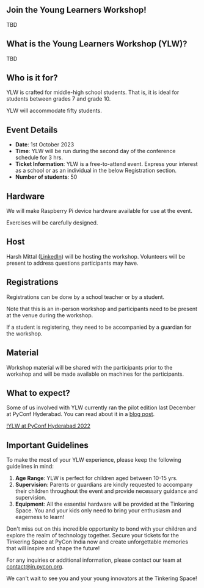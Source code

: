 
## Join the Young Learners Workshop!

TBD

## What is the Young Learners Workshop (YLW)?

TBD

## Who is it for?

YLW is crafted for middle-high school students. That is, it is ideal for students between grades 7 and grade 10.

YLW will accommodate fifty students.

## Event Details

- **Date**: 1st October 2023
- **Time**: YLW will be run during the second day of the conference schedule for 3 hrs.
- **Ticket Information**: YLW is a free-to-attend event. Express your interest as a school or as an individual in the below Registration section.
- **Number of students**: 50

## Hardware

We will make Raspberry Pi device hardware available for use at the event.

Exercises will be carefully designed.

## Host

Harsh Mittal ([LinkedIn](https://www.linkedin.com/in/harshmittal2210/)) will be hosting the workshop. Volunteers will be present to address questions participants may have.

## Registrations

Registrations can be done by a school teacher or by a student.

Note that this is an in-person workshop and participants need to be present at the venue during the workshop.

If a student is registering, they need to be accompanied by a guardian for the workshop.

## Material

Workshop material will be shared with the participants prior to the workshop and will be made available on machines for the participants.

## What to expect?

Some of us involved with YLW currently ran the pilot edition last December at PyConf Hyderabad. You can read about it in a [blog post](https://bkamapantula.github.io/2022/12/15/young-learners-workshop.html).

[!YLW at PyConf Hyderabad 2022](https://github.com/bkamapantula/bkamapantula.github.io/blob/master/images/ylw-testimonials.png?raw=true)

## Important Guidelines

To make the most of your YLW experience, please keep the following guidelines in mind:

1. **Age Range**: YLW is perfect for children aged between 10-15 yrs.
2. **Supervision**: Parents or guardians are kindly requested to accompany their children throughout the event and provide necessary guidance and supervision.
3. **Equipment**: All the essential hardware will be provided at the Tinkering Space. You and your kids only need to bring your enthusiasm and eagerness to learn!

Don't miss out on this incredible opportunity to bond with your children and explore the realm of technology together. Secure your tickets for the Tinkering Space at PyCon India now and create unforgettable memories that will inspire and shape the future!

For any inquiries or additional information, please contact our team at [contact@in.pycon.org](mailto:contact@in.pycon.org).

We can't wait to see you and your young innovators at the Tinkering Space!
